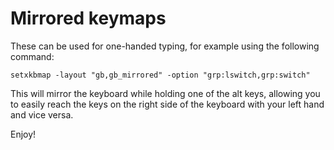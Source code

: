 Mirrored keymaps
================

These can be used for one-handed typing, for example using the following
command:

```
setxkbmap -layout "gb,gb_mirrored" -option "grp:lswitch,grp:switch"
```

This will mirror the keyboard while holding one of the alt keys, allowing you
to easily reach the keys on the right side of the keyboard with your left hand
and vice versa.

Enjoy!
